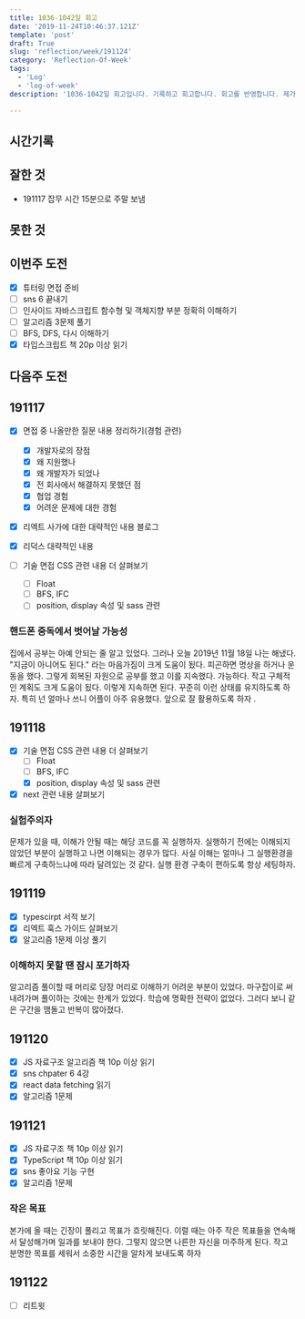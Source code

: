 ```yaml
---
title: 1036-1042일 회고
date: '2019-11-24T10:46:37.121Z'
template: 'post'
draft: True
slug: 'reflection/week/191124'
category: 'Reflection-Of-Week'
tags:
  - 'Log'
  - 'log-of-week'
description: '1036-1042일 회고입니다. 기록하고 회고합니다. 회고를 반영합니다. 제가 자라는 방식입니다.'

---
```


## 시간기록 



## 잘한 것

- 191117 잡무 시간 15분으로 주말 보냄 

## 못한 것



## 이번주 도전

- [x] 튜터링 면접 준비
- [ ] sns 6 끝내기
- [ ] 인사이드 자바스크립트 함수형 및 객체지향 부분 정확히 이해하기 
- [ ] 알고리즘 3문제 풀기 
- [ ] BFS, DFS, 다시 이해하기 
- [x] 타입스크립트 책 20p 이상 읽기

## 다음주 도전



## 191117

- [x] 면접 중 나올만한 질문 내용 정리하기(경험 관련) 
  - [x] 개발자로의 장점
  - [x] 왜 지원했나
  - [x] 왜 개발자가 되었나
  - [x] 전 회사에서 해결하지 못했던 점
  - [x] 협업 경험
  - [x] 어려운 문제에 대한 경험 

- [x] 리엑트 사가에 대한 대략적인 내용 블로그
- [x] 리덕스 대략적인 내용

- [ ] 기술 면접 CSS 관련 내용 더 살펴보기 
  - [ ] Float 
  - [ ] BFS, IFC
  - [ ] position, display 속성 및 sass 관련 

### 핸드폰 중독에서 벗어날 가능성

집에서 공부는 아예 안되는 줄 알고 있었다. 그러나 오늘 2019년 11월 18일 나는 해냈다. "지금이 아니어도 된다." 라는 마음가짐이 크게 도움이 됬다. 피곤하면 명상을 하거나 운동을 했다. 그렇게 회복된 자원으로 공부를 했고 이를 지속했다. 가능하다. 작고 구체적인 계획도 크게 도움이 됬다. 이렇게 지속하면 된다. 꾸준히 이런 상태를 유지하도록 하자. 특히 넌 얼마나 쓰니 어플이 아주 유용했다. 앞으로 잘 활용하도록 하자 .

## 191118

- [x] 기술 면접 CSS 관련 내용 더 살펴보기 
  - [ ] Float 
  - [ ] BFS, IFC
  - [x] position, display 속성 및 sass 관련
- [x] next 관련 내용 살펴보기  

### 실험주의자 

문제가 있을 때, 이해가 안될 때는 해당 코드를 꼭 실행하자. 실행하기 전에는 이해되지 않았던 부분이 실행하고 나면 이해되는 경우가 많다. 사실 이해는 얼마나 그 실행환경을 빠르게 구축하느냐에 따라 달려있는 것 같다. 실행 환경 구축이 편하도록 항상 세팅하자.

## 191119

- [x] typescirpt 서적 보기
- [x] 리엑트 훅스 가이드 살펴보기
- [x] 알고리즘 1문제 이상 풀기 

### 이해하지 못할 땐 잠시 포기하자

알고리즘 풀이할 때 머리로 당장 머리로 이해하기 어려운 부분이 있었다. 마구잡이로 써내려가며 풀이하는 것에는 한계가 있었다. 학습에 명확한 전략이 없었다. 그러다 보니 같은 구간을 맴돌고 반복이 많아졌다. 

## 191120

- [x] JS 자료구조 알고리즘 책 10p 이상 읽기
- [x] sns chpater 6 4강 
- [x] react data fetching 읽기 
- [x] 알고리즘 1문제 

## 191121

- [x] JS 자료구조 책 10p 이상 읽기
- [x] TypeScript 책 10p 이상 읽기
- [x] sns 좋아요 기능 구현 
- [x] 알고리즘 1문제 

### 작은 목표

본가에 올 때는 긴장이 풀리고 목표가 흐릿해진다. 이럴 때는 아주 작은 목표들을 연속해서 달성해가며 일과를 보내야 한다. 그렇지 않으면 나른한 자신을 마주하게 된다. 작고 분명한 목표를 세워서 소중한 시간을 알차게 보내도록 하자 

## 191122

- [ ] 리트윗 

